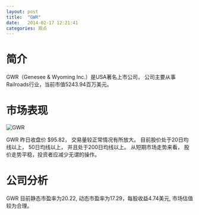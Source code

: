 ```yaml
---
layout: post
title:  "GWR"
date:   2014-02-17 12:21:41
categories: 观点
---
```


# 简介
GWR（Genesee & Wyoming Inc.）是USA著名上市公司，
公司主要从事Railroads行业，当前市值5243.94百万美元。

# 市场表现

![GWR](http://finviz.com/chart.ashx?t=GWR&ty=c&ta=1&p=d&s=l)

GWR 昨日收盘价 $95.82，
交易量较正常情况有所放大。
目前股价处于20日均线以上，
50日均线以上，
并且处于200日均线以上。
从短期市场走势来看，
股价走势平稳，投资者应减少无谓的操作。

# 公司分析
GWR 目前静态市盈率为20.22, 动态市盈率为17.29，每股收益4.74美元,
市场估值较为合理。
